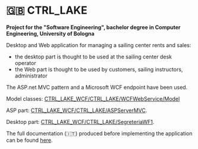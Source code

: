 # :uk: CTRL_LAKE
**Project for the "Software Engineering", bachelor degree in Computer Engineering, University of Bologna**

Desktop and Web application for managing a sailing center rents and sales:
- the desktop part is thought to be used at the sailing center desk operator
- the Web part is thought to be used by customers, sailing instructors, administrator

The ASP.net MVC pattern and a Microsoft WCF endpoint have been used.

Model classes: [CTRL_LAKE_WCF/CTRL_LAKE/WCFWebService/Model](https://github.com/BMP-corp/CTRL_LAKE_WCF/tree/master/CTRL_LAKE/WCFWebService/Model)

ASP part: [CTRL_LAKE_WCF/CTRL_LAKE/ASPServerMVC](https://github.com/BMP-corp/CTRL_LAKE_WCF/tree/master/CTRL_LAKE/ASPServerMVC).

Desktop part: [CTRL_LAKE_WCF/CTRL_LAKE/SegreteriaWF1](https://github.com/BMP-corp/CTRL_LAKE_WCF/tree/master/CTRL_LAKE/SegreteriaWF1).

The full documentation (:it:) produced before implementing the application can be found [here](https://docs.google.com/document/d/1_jJBLwQCAVmaPkMJBJGEDuKP87xV0pHUu4MHc-tPmPQ/edit?usp=sharing).
